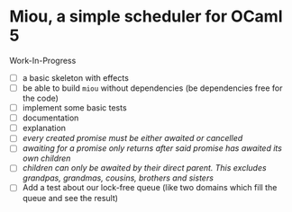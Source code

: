 # Miou, a simple scheduler for OCaml 5

Work-In-Progress
- [ ] a basic skeleton with effects
- [ ] be able to build `miou` without dependencies (be dependencies free for the code)
- [ ] implement some basic tests
- [ ] documentation
- [ ] explanation
- [ ] *every created promise must be either awaited or cancelled*
- [ ] *awaiting for a promise only returns after said promise has awaited its own children*
- [ ] *children can only be awaited by their direct parent. This excludes grandpas, grandmas, cousins, brothers and sisters*
- [ ] Add a test about our lock-free queue (like two domains which fill the queue and see the result)
